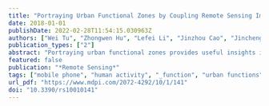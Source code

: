 ```yaml
---
title: "Portraying Urban Functional Zones by Coupling Remote Sensing Imagery and Human Sensing Data"
date: 2018-01-01
publishDate: 2022-02-28T11:54:15.030963Z
authors: ["Wei Tu", "Zhongwen Hu", "Lefei Li", "Jinzhou Cao", "Jincheng Jiang", "Qiuping Li", "Qingquan Li"]
publication_types: ["2"]
abstract: "Portraying urban functional zones provides useful insights into understanding complex urban systems and establishing rational urban planning. Although several studies have confirmed the efficacy of remote sensing imagery in urban studies, coupling remote sensing and new human sensing data like mobile phone positioning data to identify urban functional zones has still not been investigated. In this study, a new framework integrating remote sensing imagery and mobile phone positioning data was developed to analyze urban functional zones with landscape and human activity metrics. Landscapes metrics were calculated based on land cover from remote sensing images. Human activities were extracted from massive mobile phone positioning data. By integrating them, urban functional zones (urban center, sub-center, suburbs, urban buffer, transit region and ecological area) were identified by a hierarchical clustering. Finally, gradient analysis in three typical transects was conducted to investigate the pattern of landscapes and human activities. Taking Shenzhen, China, as an example, the conducted experiment shows that the pattern of landscapes and human activities in the urban functional zones in Shenzhen does not totally conform to the classical urban theories. It demonstrates that the fusion of remote sensing imagery and human sensing data can characterize the complex urban spatial structure in Shenzhen well. Urban functional zones have the potential to act as bridges between the urban structure, human activity and urban planning policy, providing scientific support for rational urban planning and sustainable urban development policymaking."
featured: false
publication: "*Remote Sensing*"
tags: ["mobile phone", "human activity", "_function", "urban functions", "data fusion", "shenzhen", "spot-5", "_+rs", "_tablet"]
url_pdf: "https://www.mdpi.com/2072-4292/10/1/141"
doi: "10.3390/rs10010141"
---
```


